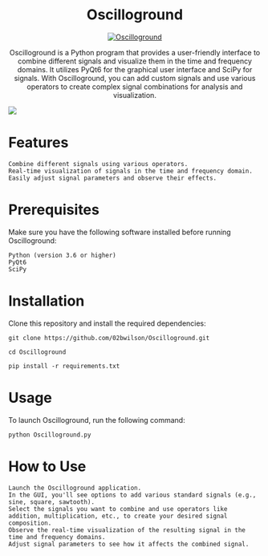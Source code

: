 <div style="text-align: center"> <h1> Oscilloground </h1>

[![Oscilloground](https://github.com/02bwilson/Oscilloground/actions/workflows/python-app.yml/badge.svg)](https://github.com/02bwilson/Oscilloground/actions/workflows/python-app.yml)

 Oscilloground is a Python program that provides a user-friendly interface to combine different signals and visualize them in the time and frequency domains. It utilizes PyQt6 for the graphical user interface and SciPy for signals. With Oscilloground, you can add custom signals and use various operators to create complex signal combinations for analysis and visualization. </div>

<img src="https://i.imgur.com/NSu56j8.png">

# Features

    Combine different signals using various operators.
    Real-time visualization of signals in the time and frequency domain.
    Easily adjust signal parameters and observe their effects.

# Prerequisites

Make sure you have the following software installed before running Oscilloground:

    Python (version 3.6 or higher)
    PyQt6
    SciPy

# Installation

Clone this repository and install the required dependencies:

```git clone https://github.com/02bwilson/Oscilloground.git```

```cd Oscilloground```

```pip install -r requirements.txt```

# Usage

To launch Oscilloground, run the following command:

```python Oscilloground.py```

# How to Use

    Launch the Oscilloground application.
    In the GUI, you'll see options to add various standard signals (e.g., sine, square, sawtooth).
    Select the signals you want to combine and use operators like addition, multiplication, etc., to create your desired signal composition.
    Observe the real-time visualization of the resulting signal in the time and frequency domains.
    Adjust signal parameters to see how it affects the combined signal.

